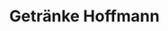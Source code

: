 ---
title: "Getränke Hoffmann"
url: /berlin/getraenke-hoffmann-detmolder-strasse/
shop: Getränke
---